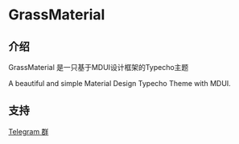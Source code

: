 # GrassMaterial

## 介绍 
GrassMaterial 是一只基于MDUI设计框架的Typecho主题

A beautiful and simple Material Design Typecho Theme with MDUI.

## 支持
[Telegram 群](https://t.me/GrassMaterial)


